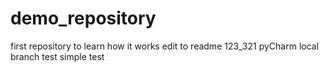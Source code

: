 # demo_repository
first repository to learn how it works
edit to readme
123_321
pyCharm local branch test
simple test
